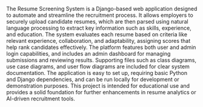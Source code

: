 The Resume Screening System is a Django-based web application designed to automate and streamline the recruitment process. It allows employers to securely upload candidate resumes, which are then parsed using natural language processing to extract key information such as skills, experience, and education. The system evaluates each resume based on criteria like relevant experience, collaboration, and adaptability, assigning scores that help rank candidates effectively. The platform features both user and admin login capabilities, and includes an admin dashboard for managing submissions and reviewing results. Supporting files such as class diagrams, use case diagrams, and user flow diagrams are included for clear system documentation. The application is easy to set up, requiring basic Python and Django dependencies, and can be run locally for development or demonstration purposes. This project is intended for educational use and provides a solid foundation for further enhancements in resume analytics or AI-driven recruitment tools.
